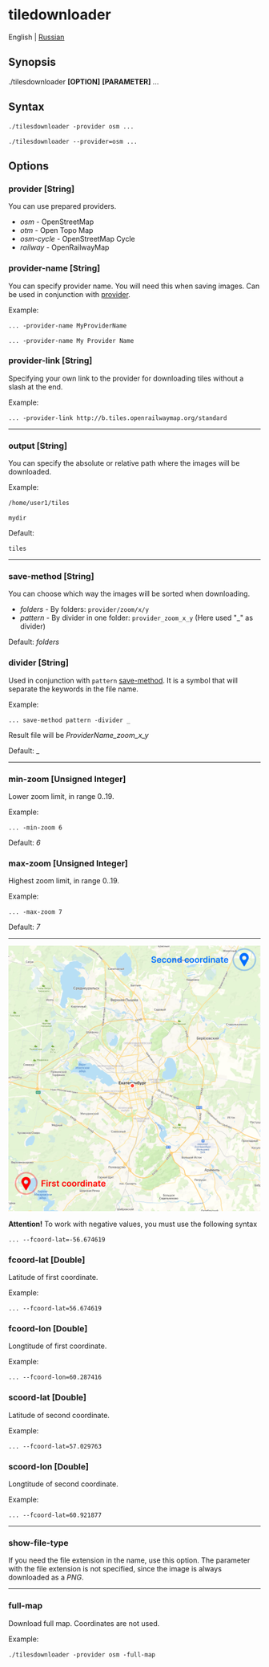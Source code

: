 # tiledownloader

English | [Russian](./README_RU.md)

## Synopsis
./tilesdownloader **[OPTION]** **[PARAMETER]** ...

## Syntax

```
./tilesdownloader -provider osm ...
```
```
./tilesdownloader --provider=osm ...
```

## Options

### provider [String]

You can use prepared providers. 

* *osm* - OpenStreetMap
* *otm* - Open Topo Map
* *osm-cycle* - OpenStreetMap Cycle
* *railway* - OpenRailwayMap


### provider-name [String]

You can specify provider name. You will need this when saving images. Can be used in conjunction with [provider](#provider).

Example:
```
... -provider-name MyProviderName
```
```
... -provider-name My Provider Name
```


### provider-link [String]

Specifying your own link to the provider for downloading tiles without a slash at the end.

Example:
```
... -provider-link http://b.tiles.openrailwaymap.org/standard
```

****

### output [String]

You can specify the absolute or relative path where the images will be downloaded. 

Example:
```
/home/user1/tiles
```
```
mydir
```

Default:
```
tiles
```

****

### save-method [String]

You can choose which way the images will be sorted when downloading.  

* *folders* - By folders: ```provider/zoom/x/y```
* *pattern* - By divider in one folder: ```provider_zoom_x_y``` (Here used "_" as divider)

Default: *folders*


### divider [String]

Used in conjunction with ```pattern``` [save-method](#save-method). It is a symbol that will separate the keywords in the file name.

Example: 
```
... save-method pattern -divider _
```
Result file will be *ProviderName_zoom_x_y*

Default: _

****

### min-zoom [Unsigned Integer]

Lower zoom limit, in range 0..19.

Example:
```
... -min-zoom 6
```

Default: *6*

### max-zoom [Unsigned Integer]

Highest zoom limit, in range 0..19.

Example:
```
... -max-zoom 7
```

Default: *7*

****
![coordinates](docs/img/coordinates.png)


**Attention!** To work with negative values, you must use the following syntax

```
... --fcoord-lat=-56.674619
```


### fсoord-lat [Double]

Latitude of first coordinate.

Example:
```
... --fсoord-lat=56.674619
```


### fсoord-lon [Double]

Longtitude of first coordinate.

Example:
```
... --fсoord-lon=60.287416
```


### sсoord-lat [Double]

Latitude of second coordinate.

Example:
```
... --fсoord-lat=57.029763
```

### sсoord-lon [Double]

Longtitude of second coordinate.

Example:
```
... --fсoord-lat=60.921877
```

****

### show-file-type

If you need the file extension in the name, use this option. The parameter with the file extension is not specified, since the image is always downloaded as a *PNG*.

****

### full-map

Download full map. Coordinates are not used.

Example:
```
./tilesdownloader -provider osm -full-map
```
